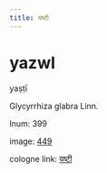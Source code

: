 ```yaml
---
title: यष्टी
---
```


# yazwI

yaṣṭī  <div n="P" />Glycyrrhiza glabra Linn.

lnum: 399

image: [449](https://www.sanskrit-lexicon.uni-koeln.de/scans/csl-apidev/servepdf.php?dict=snp&page=449)

cologne link: [यष्टी](https://sanskrit-lexicon.uni-koeln.de/scans/csl-apidev/getword.php?dict=snp&key=यष्टी)

